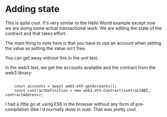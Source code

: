 # Adding state

This is quite cool. It's very similar to the Hello World example except now we are doing some actual transactional work. We are editing the state of the contract and that takes effort. 

The main thing to note here is that you have to use an account when setting the value as setting the value isn't free. 

You can get away without this in the unit test. 

In the web3 test, we get the accounts available and the contract from the web3 library: 

```JS

    const accounts = await web3.eth.getAccounts();
    const contractDefinition = new web3.eth.Contract(contractABI, contractAddress);

```

I had a little go at using ES6 in the browser without any form of pre-compilation (like i'd normally done in vue). That was pretty cool.  
